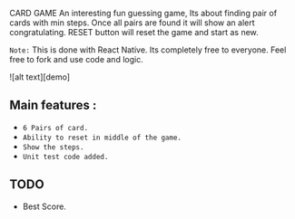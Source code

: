 CARD GAME
An interesting fun guessing game, Its about finding pair of cards with min steps. Once all pairs are found it will show an alert congratulating. RESET button will reset the game and start as new.

`Note:` This is done with React Native. Its completely free to everyone. Feel free to fork and use code and logic.


![alt text][demo]

## Main features :

* `6 Pairs of card.`
* `Ability to reset in middle of the game.`
* `Show the steps.`
* `Unit test code added.`

## TODO

* Best Score.



